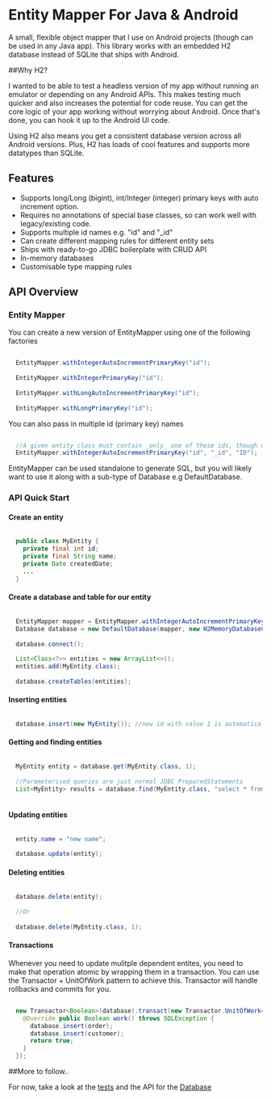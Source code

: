 Entity Mapper For Java & Android
===

A small, flexible object mapper that I use on Android projects (though can be used in any Java app). This library works with an embedded H2 database instead of SQLite that ships with Android. 

##Why H2?

I wanted to be able to test a headless version of my app without running an emulator or depending on any Android APIs. This makes testing much quicker and also increases the potential for code reuse. You can get the core logic of your app working without worrying about Android. Once that's done, you can hook it up to the Android UI code. 

Using H2 also means you get a consistent database version across all Android versions. Plus, H2 has loads of cool features and supports more datatypes than SQLite. 

## Features
- Supports long/Long (bigint), int/Integer (integer) primary keys with auto increment option.
- Requires no annotations of special base classes, so can work well with legacy/existing code.
- Supports multiple id names e.g. "id" and "_id"
- Can create different mapping rules for different entity sets
- Ships with ready-to-go JDBC boilerplate with CRUD API
- In-memory databases
- Customisable type mapping rules

## API Overview

### Entity Mapper
You can create a new version of EntityMapper using one of the following factories

```java

  EntityMapper.withIntegerAutoIncrementPrimaryKey("id");
  
  EntityMapper.withIntegerPrimaryKey("id");
  
  EntityMapper.withLongAutoIncrementPrimaryKey("id");
  
  EntityMapper.withLongPrimaryKey("id");

```

You can also pass in multiple id (primary key) names

``` java

  //A given entity class must contain _only_ one of these ids, though different entities can have different ids
  EntityMapper.withIntegerAutoIncrementPrimaryKey("id", "_id", "ID");

```

EntityMapper can be used standalone to generate SQL, but you will likely want to use it along with a sub-type of Database e.g DefaultDatabase. 

### API Quick Start

#### Create an entity

``` java

  public class MyEntity {
    private final int id;
    private final String name;
    private Date createdDate;
    ...
  }

```

#### Create a database and table for our entity

```java

  EntityMapper mapper = EntityMapper.withIntegerAutoIncrementPrimaryKey("id");
  Database database = new DefaultDatabase(mapper, new H2MemoryDatabaseClient("test"));
  
  database.connect();
  
  List<Class<?>> entities = new ArrayList<>();
  entities.add(MyEntity.class);
  
  database.createTables(entities);

```

#### Inserting entities

```java

  database.insert(new MyEntity()); //new id with value 1 is automatically inserted

```

#### Getting and finding entities

``` java

  MyEntity entity = database.get(MyEntity.class, 1);
  
  //Parameterised queries are just normal JDBC PreparedStatements
  List<MyEntity> results = database.find(MyEntity.class, "select * from MyEntity where name = ?", "the name");
  
```

#### Updating entities

``` java

  entity.name = "new name";
  
  database.update(entity);

```

#### Deleting entities

``` java
    
  database.delete(entity);
  
  //Or 
  
  database.delete(MyEntity.class, 1);

```

#### Transactions

Whenever you need to update mulitple dependent entites, you need to make that operation atomic by wrapping them in a transaction. You can use the Transactor + UnitOfWork pattern to achieve this. Transactor will handle rollbacks and commits for you. 

``` java

  new Transactor<Boolean>(database).transact(new Transactor.UnitOfWork<Boolean>() {
    @Override public Boolean work() throws SQLException {
      database.insert(order);
      database.insert(customer);
      return true;
    }
  });

````

##More to follow..

For now, take a look at the [tests](src/test/java/test/org/entitymapper) and the API for the [Database](src/main/java/org/entitymapper/database/Database.java)
